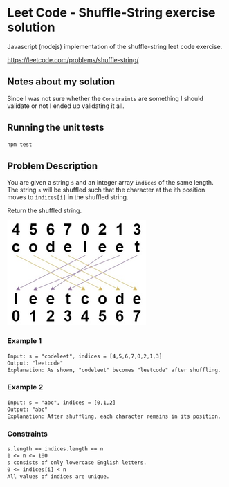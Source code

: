 # Leet Code - Shuffle-String exercise solution

Javascript (nodejs) implementation of the shuffle-string leet code exercise.

<https://leetcode.com/problems/shuffle-string/>

## Notes about my solution

Since I was not sure whether the `Constraints` are something I should validate or not I ended up validating it all.

## Running the unit tests

```bash
npm test
```

## Problem Description

You are given a string `s` and an integer array `indices` of the same length.
The string `s` will be shuffled such that the character at the ith position moves to `indices[i]` in the shuffled string.

Return the shuffled string.

![alt text for screen readers](./docs/assets/shuffle-string-example.jpg)

### Example 1

```text
Input: s = "codeleet", indices = [4,5,6,7,0,2,1,3]
Output: "leetcode"
Explanation: As shown, "codeleet" becomes "leetcode" after shuffling.
```

### Example 2

```text
Input: s = "abc", indices = [0,1,2]
Output: "abc"
Explanation: After shuffling, each character remains in its position.
```

### Constraints

```text
s.length == indices.length == n
1 <= n <= 100
s consists of only lowercase English letters.
0 <= indices[i] < n
All values of indices are unique.
```
